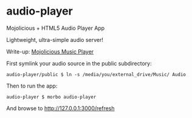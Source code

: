 # audio-player
Mojolicious + HTML5 Audio Player App

Lightweight, ultra-simple audio server!

Write-up: [Mojolicious Music Player](https://ology.github.io/2021/06/04/mojolicious-music-player/)

First symlink your audio source in the public subdirectory:

    audio-player/public $ ln -s /media/you/external_drive/Music/ Audio

Then to run the app:

    audio-player $ morbo audio-player

And browse to http://127.0.0.1:3000/refresh

